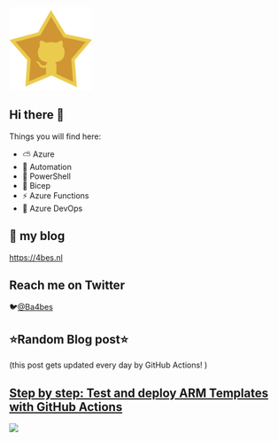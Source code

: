 ![Github Star](Assets/github-stars-logo_Color.png)

## Hi there 👋

Things you will find here:
- ⛅ Azure
- 🚗 Automation
- 🐚 PowerShell
- 💪 Bicep
- ⚡ Azure Functions
- 🚀 Azure DevOps


## 📝 my blog
<https://4bes.nl>

## Reach me on Twitter
🐦[@Ba4bes](https://twitter.com/Ba4bes)

<!---
- 🔭 I’m currently working on ...
- 🌱 I’m currently learning ...
- 👯 I’m looking to collaborate on ...
- 🤔 I’m looking for help with ...
- 💬 Ask me about ...
- 📫 How to reach me: ...
- 😄 Pronouns: ...
- ⚡ Fun fact: I have a standard poodle 🐩

-->

## ⭐Random Blog post⭐

(this post gets updated every day by GitHub Actions! )

<!-- Link -->
## [Step by step: Test and deploy ARM Templates with GitHub Actions](https://4bes.nl/2020/06/28/step-by-step-test-and-deploy-arm-templates-with-github-actions/)

<a href="https://4bes.nl/2020/06/28/step-by-step-test-and-deploy-arm-templates-with-github-actions/"><img src="https://4bes.nl/wp-content/uploads/2020/06/githubCICDtn.png" height="250px"></a>

